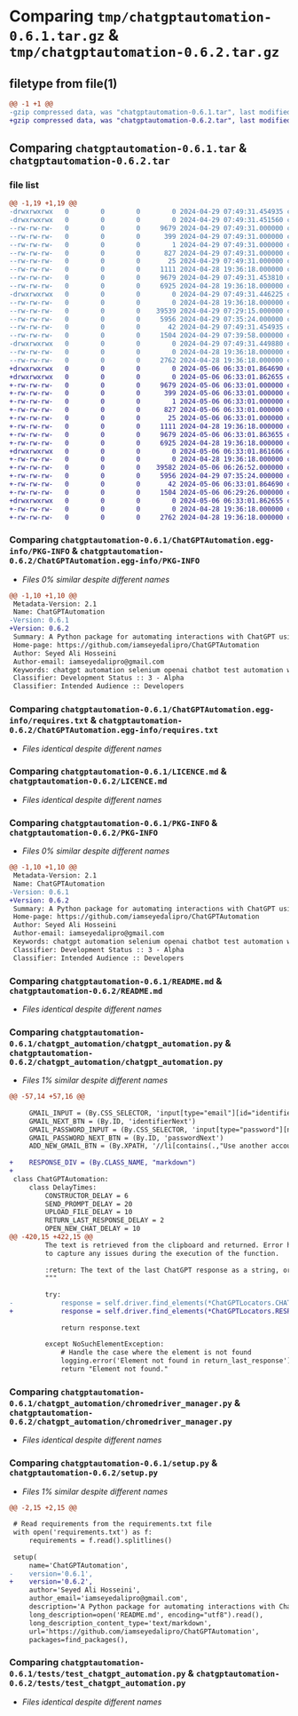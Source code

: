 # Comparing `tmp/chatgptautomation-0.6.1.tar.gz` & `tmp/chatgptautomation-0.6.2.tar.gz`

## filetype from file(1)

```diff
@@ -1 +1 @@
-gzip compressed data, was "chatgptautomation-0.6.1.tar", last modified: Mon Apr 29 07:49:31 2024, max compression
+gzip compressed data, was "chatgptautomation-0.6.2.tar", last modified: Mon May  6 06:33:01 2024, max compression
```

## Comparing `chatgptautomation-0.6.1.tar` & `chatgptautomation-0.6.2.tar`

### file list

```diff
@@ -1,19 +1,19 @@
-drwxrwxrwx   0        0        0        0 2024-04-29 07:49:31.454935 chatgptautomation-0.6.1/
-drwxrwxrwx   0        0        0        0 2024-04-29 07:49:31.451560 chatgptautomation-0.6.1/ChatGPTAutomation.egg-info/
--rw-rw-rw-   0        0        0     9679 2024-04-29 07:49:31.000000 chatgptautomation-0.6.1/ChatGPTAutomation.egg-info/PKG-INFO
--rw-rw-rw-   0        0        0      399 2024-04-29 07:49:31.000000 chatgptautomation-0.6.1/ChatGPTAutomation.egg-info/SOURCES.txt
--rw-rw-rw-   0        0        0        1 2024-04-29 07:49:31.000000 chatgptautomation-0.6.1/ChatGPTAutomation.egg-info/dependency_links.txt
--rw-rw-rw-   0        0        0      827 2024-04-29 07:49:31.000000 chatgptautomation-0.6.1/ChatGPTAutomation.egg-info/requires.txt
--rw-rw-rw-   0        0        0       25 2024-04-29 07:49:31.000000 chatgptautomation-0.6.1/ChatGPTAutomation.egg-info/top_level.txt
--rw-rw-rw-   0        0        0     1111 2024-04-28 19:36:18.000000 chatgptautomation-0.6.1/LICENCE.md
--rw-rw-rw-   0        0        0     9679 2024-04-29 07:49:31.453810 chatgptautomation-0.6.1/PKG-INFO
--rw-rw-rw-   0        0        0     6925 2024-04-28 19:36:18.000000 chatgptautomation-0.6.1/README.md
-drwxrwxrwx   0        0        0        0 2024-04-29 07:49:31.446225 chatgptautomation-0.6.1/chatgpt_automation/
--rw-rw-rw-   0        0        0        0 2024-04-28 19:36:18.000000 chatgptautomation-0.6.1/chatgpt_automation/__init__.py
--rw-rw-rw-   0        0        0    39539 2024-04-29 07:29:15.000000 chatgptautomation-0.6.1/chatgpt_automation/chatgpt_automation.py
--rw-rw-rw-   0        0        0     5956 2024-04-29 07:35:24.000000 chatgptautomation-0.6.1/chatgpt_automation/chromedriver_manager.py
--rw-rw-rw-   0        0        0       42 2024-04-29 07:49:31.454935 chatgptautomation-0.6.1/setup.cfg
--rw-rw-rw-   0        0        0     1504 2024-04-29 07:39:58.000000 chatgptautomation-0.6.1/setup.py
-drwxrwxrwx   0        0        0        0 2024-04-29 07:49:31.449880 chatgptautomation-0.6.1/tests/
--rw-rw-rw-   0        0        0        0 2024-04-28 19:36:18.000000 chatgptautomation-0.6.1/tests/__init__.py
--rw-rw-rw-   0        0        0     2762 2024-04-28 19:36:18.000000 chatgptautomation-0.6.1/tests/test_chatgpt_automation.py
+drwxrwxrwx   0        0        0        0 2024-05-06 06:33:01.864690 chatgptautomation-0.6.2/
+drwxrwxrwx   0        0        0        0 2024-05-06 06:33:01.862655 chatgptautomation-0.6.2/ChatGPTAutomation.egg-info/
+-rw-rw-rw-   0        0        0     9679 2024-05-06 06:33:01.000000 chatgptautomation-0.6.2/ChatGPTAutomation.egg-info/PKG-INFO
+-rw-rw-rw-   0        0        0      399 2024-05-06 06:33:01.000000 chatgptautomation-0.6.2/ChatGPTAutomation.egg-info/SOURCES.txt
+-rw-rw-rw-   0        0        0        1 2024-05-06 06:33:01.000000 chatgptautomation-0.6.2/ChatGPTAutomation.egg-info/dependency_links.txt
+-rw-rw-rw-   0        0        0      827 2024-05-06 06:33:01.000000 chatgptautomation-0.6.2/ChatGPTAutomation.egg-info/requires.txt
+-rw-rw-rw-   0        0        0       25 2024-05-06 06:33:01.000000 chatgptautomation-0.6.2/ChatGPTAutomation.egg-info/top_level.txt
+-rw-rw-rw-   0        0        0     1111 2024-04-28 19:36:18.000000 chatgptautomation-0.6.2/LICENCE.md
+-rw-rw-rw-   0        0        0     9679 2024-05-06 06:33:01.863655 chatgptautomation-0.6.2/PKG-INFO
+-rw-rw-rw-   0        0        0     6925 2024-04-28 19:36:18.000000 chatgptautomation-0.6.2/README.md
+drwxrwxrwx   0        0        0        0 2024-05-06 06:33:01.861606 chatgptautomation-0.6.2/chatgpt_automation/
+-rw-rw-rw-   0        0        0        0 2024-04-28 19:36:18.000000 chatgptautomation-0.6.2/chatgpt_automation/__init__.py
+-rw-rw-rw-   0        0        0    39582 2024-05-06 06:26:52.000000 chatgptautomation-0.6.2/chatgpt_automation/chatgpt_automation.py
+-rw-rw-rw-   0        0        0     5956 2024-04-29 07:35:24.000000 chatgptautomation-0.6.2/chatgpt_automation/chromedriver_manager.py
+-rw-rw-rw-   0        0        0       42 2024-05-06 06:33:01.864690 chatgptautomation-0.6.2/setup.cfg
+-rw-rw-rw-   0        0        0     1504 2024-05-06 06:29:26.000000 chatgptautomation-0.6.2/setup.py
+drwxrwxrwx   0        0        0        0 2024-05-06 06:33:01.862655 chatgptautomation-0.6.2/tests/
+-rw-rw-rw-   0        0        0        0 2024-04-28 19:36:18.000000 chatgptautomation-0.6.2/tests/__init__.py
+-rw-rw-rw-   0        0        0     2762 2024-04-28 19:36:18.000000 chatgptautomation-0.6.2/tests/test_chatgpt_automation.py
```

### Comparing `chatgptautomation-0.6.1/ChatGPTAutomation.egg-info/PKG-INFO` & `chatgptautomation-0.6.2/ChatGPTAutomation.egg-info/PKG-INFO`

 * *Files 0% similar despite different names*

```diff
@@ -1,10 +1,10 @@
 Metadata-Version: 2.1
 Name: ChatGPTAutomation
-Version: 0.6.1
+Version: 0.6.2
 Summary: A Python package for automating interactions with ChatGPT using Selenium. Chatgpt automation without api. Chatgptautomation
 Home-page: https://github.com/iamseyedalipro/ChatGPTAutomation
 Author: Seyed Ali Hosseini
 Author-email: iamseyedalipro@gmail.com
 Keywords: chatgpt automation selenium openai chatbot test automation webdriver gpt-3 automation gpt-4 automation file upload automation chat history retrieval login automation developers QA testers automation engineers pytest robot framework python library automation library best chatgpt automation tool selenium chatgpt integration
 Classifier: Development Status :: 3 - Alpha
 Classifier: Intended Audience :: Developers
```

### Comparing `chatgptautomation-0.6.1/ChatGPTAutomation.egg-info/requires.txt` & `chatgptautomation-0.6.2/ChatGPTAutomation.egg-info/requires.txt`

 * *Files identical despite different names*

### Comparing `chatgptautomation-0.6.1/LICENCE.md` & `chatgptautomation-0.6.2/LICENCE.md`

 * *Files identical despite different names*

### Comparing `chatgptautomation-0.6.1/PKG-INFO` & `chatgptautomation-0.6.2/PKG-INFO`

 * *Files 0% similar despite different names*

```diff
@@ -1,10 +1,10 @@
 Metadata-Version: 2.1
 Name: ChatGPTAutomation
-Version: 0.6.1
+Version: 0.6.2
 Summary: A Python package for automating interactions with ChatGPT using Selenium. Chatgpt automation without api. Chatgptautomation
 Home-page: https://github.com/iamseyedalipro/ChatGPTAutomation
 Author: Seyed Ali Hosseini
 Author-email: iamseyedalipro@gmail.com
 Keywords: chatgpt automation selenium openai chatbot test automation webdriver gpt-3 automation gpt-4 automation file upload automation chat history retrieval login automation developers QA testers automation engineers pytest robot framework python library automation library best chatgpt automation tool selenium chatgpt integration
 Classifier: Development Status :: 3 - Alpha
 Classifier: Intended Audience :: Developers
```

### Comparing `chatgptautomation-0.6.1/README.md` & `chatgptautomation-0.6.2/README.md`

 * *Files identical despite different names*

### Comparing `chatgptautomation-0.6.1/chatgpt_automation/chatgpt_automation.py` & `chatgptautomation-0.6.2/chatgpt_automation/chatgpt_automation.py`

 * *Files 1% similar despite different names*

```diff
@@ -57,14 +57,16 @@
 
     GMAIL_INPUT = (By.CSS_SELECTOR, 'input[type="email"][id="identifierId"]')
     GMAIL_NEXT_BTN = (By.ID, 'identifierNext')
     GMAIL_PASSWORD_INPUT = (By.CSS_SELECTOR, 'input[type="password"][name="password"]')
     GMAIL_PASSWORD_NEXT_BTN = (By.ID, 'passwordNext')
     ADD_NEW_GMAIL_BTN = (By.XPATH, '//li[contains(.,"Use another account")]')
 
+    RESPONSE_DIV = (By.CLASS_NAME, "markdown")
+
 class ChatGPTAutomation:
     class DelayTimes:
         CONSTRUCTOR_DELAY = 6
         SEND_PROMPT_DELAY = 20
         UPLOAD_FILE_DELAY = 10
         RETURN_LAST_RESPONSE_DELAY = 2
         OPEN_NEW_CHAT_DELAY = 10
@@ -420,15 +422,15 @@
         The text is retrieved from the clipboard and returned. Error handling and logging are implemented
         to capture any issues during the execution of the function.
 
         :return: The text of the last ChatGPT response as a string, or an error message if an exception occurs.
         """
 
         try:
-            response = self.driver.find_elements(*ChatGPTLocators.CHAT_GPT_CONVERSION)[-1]
+            response = self.driver.find_elements(*ChatGPTLocators.RESPONSE_DIV)[-1]
 
             return response.text
 
         except NoSuchElementException:
             # Handle the case where the element is not found
             logging.error('Element not found in return_last_response')
             return "Element not found."
```

### Comparing `chatgptautomation-0.6.1/chatgpt_automation/chromedriver_manager.py` & `chatgptautomation-0.6.2/chatgpt_automation/chromedriver_manager.py`

 * *Files identical despite different names*

### Comparing `chatgptautomation-0.6.1/setup.py` & `chatgptautomation-0.6.2/setup.py`

 * *Files 1% similar despite different names*

```diff
@@ -2,15 +2,15 @@
 
 # Read requirements from the requirements.txt file
 with open('requirements.txt') as f:
     requirements = f.read().splitlines()
 
 setup(
     name='ChatGPTAutomation',
-    version='0.6.1',
+    version='0.6.2',
     author='Seyed Ali Hosseini',
     author_email='iamseyedalipro@gmail.com',
     description='A Python package for automating interactions with ChatGPT using Selenium. Chatgpt automation without api. Chatgptautomation',
     long_description=open('README.md', encoding="utf8").read(),
     long_description_content_type='text/markdown',
     url='https://github.com/iamseyedalipro/ChatGPTAutomation',
     packages=find_packages(),
```

### Comparing `chatgptautomation-0.6.1/tests/test_chatgpt_automation.py` & `chatgptautomation-0.6.2/tests/test_chatgpt_automation.py`

 * *Files identical despite different names*


